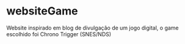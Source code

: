 # websiteGame
Website inspirado em blog de divulgação de um jogo digital, o game escolhido foi Chrono Trigger (SNES/NDS)
